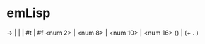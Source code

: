 # emLisp

<datum> ->	<boolean> | <number> | <symbol> | <list> 
<boolean>		#t | #f
<number>		<num 2> | <num 8> | <num 10> | <num 16>
<symbol>		<identifier>
<list>		(<datum>) | (<datum>+ . <datum>) 
